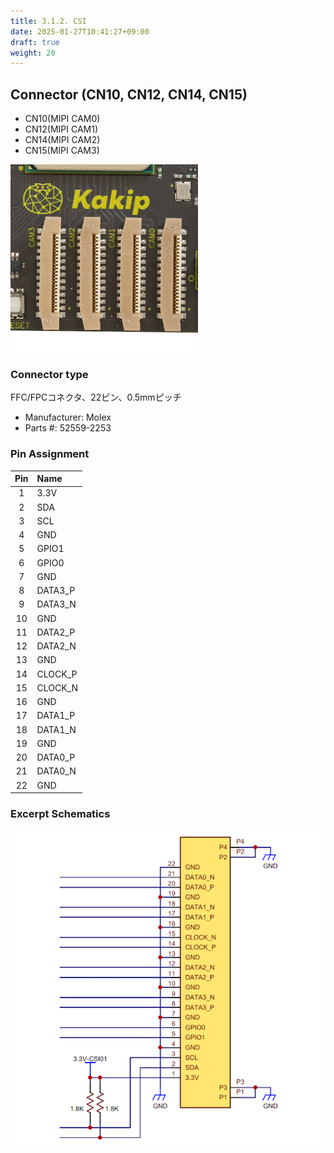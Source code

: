 ```yaml
---
title: 3.1.2. CSI
date: 2025-01-27T10:41:27+09:00
draft: true
weight: 20
---
```

## Connector (CN10, CN12, CN14, CN15) #
* CN10(MIPI CAM0)
* CN12(MIPI CAM1)
* CN14(MIPI CAM2)
* CN15(MIPI CAM3)

![Connector_CSI](images/CSI_300x300.png)

### Connector type
FFC/FPCコネクタ、22ピン、0.5mmピッチ
* Manufacturer: Molex
* Parts #: 52559-2253

### Pin Assignment

|Pin|Name|
|:---:|:---|
|1|3.3V|
|2|SDA|
|3|SCL|
|4|GND|
|5|GPIO1|
|6|GPIO0|
|7|GND|
|8|DATA3_P|
|9|DATA3_N|
|10|GND|
|11|DATA2_P|
|12|DATA2_N|
|13|GND|
|14|CLOCK_P|
|15|CLOCK_N|
|16|GND|
|17|DATA1_P|
|18|DATA1_N|
|19|GND|
|20|DATA0_P|
|21|DATA0_N|
|22|GND|

### Excerpt Schematics

![Connector_CSI](images/CSI_ExcerptSchematics.png)
